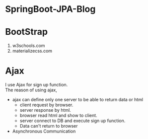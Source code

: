 # SpringBoot-JPA-Blog


# BootStrap
1. w3schools.com  
2. materializecss.com


# Ajax
I use Ajax for sign up function.  
The reason of using ajax, 
  - ajax can define only one server to be able to return data or html  
    - client request by browser. 
    - server response by html.  
    - browser read html and show to client.  
    - server connect to DB and execute sign up function.
    - Data can't return to browser  
  - Asynchronous Communication
